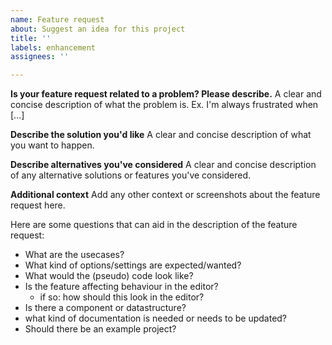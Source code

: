 ```yaml
---
name: Feature request
about: Suggest an idea for this project
title: ''
labels: enhancement
assignees: ''

---
```


**Is your feature request related to a problem? Please describe.**
A clear and concise description of what the problem is. Ex. I'm always frustrated when [...]

**Describe the solution you'd like**
A clear and concise description of what you want to happen.

**Describe alternatives you've considered**
A clear and concise description of any alternative solutions or features you've considered.

**Additional context**
Add any other context or screenshots about the feature request here.

Here are some questions that can aid in the description of the feature request:
- What are the usecases?
- What kind of options/settings are expected/wanted?
- What would the (pseudo) code look like?
- Is the feature affecting behaviour in the editor? 
  - if so: how should this look in the editor?
- Is there a component or datastructure? 
- what kind of documentation is needed or needs to be updated?
- Should there be an example project?
